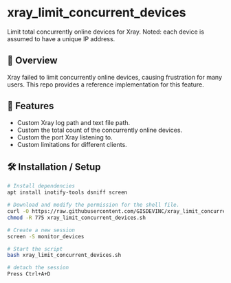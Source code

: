 # xray_limit_concurrent_devices

Limit total concurrently online devices for Xray. Noted: each device is assumed to have a unique IP address. 

## 📝 Overview

Xray failed to limit concurrently online devices, causing frustration for many users. This repo provides a reference implementation for this feature. 

## 🚀 Features

- Custom Xray log path and text file path. 
- Custom the total count of the concurrently online devices. 
- Custom the port Xray listening to.
- Custom limitations for different clients. 

## 🛠️ Installation / Setup

```bash
# Install dependencies
apt install inotify-tools dsniff screen

# Download and modify the permission for the shell file. 
curl -O https://raw.githubusercontent.com/GISDEVINC/xray_limit_concurrent_devices/main/xray_limit_concurrent_devices.sh
chmod -R 775 xray_limit_concurrent_devices.sh

# Create a new session
screen -S monitor_devices

# Start the script
bash xray_limit_concurrent_devices.sh

# detach the session
Press Ctrl+A+D
